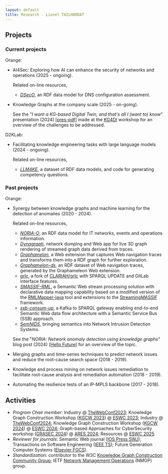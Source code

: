 ```yaml
---
layout: default
title: Research - Lionel TAILHARDAT
---
```


## Projects

### Current projects

Orange:

* AI4Sec: Exploring how AI can enhance the security of networks and operations (2025 - ongoing).

  Related on-line resources,
  * *[DSecO](https://w3id.org/dseco/)*, an RDF data model for DNS configuration assessment.

* Knowledge Graphs at the company scale (2025 - on-going).

  See the "*I want a KG-based Digital Twin, and that's all I (want to) know*" presentation (2024) [[pres-pdf](pubs/KG4DI-2024-DMOps.pdf)] made at the [KG4DI](https://u0152642.pages.gitlab.kuleuven.be/kg4di-fwo-network/seminar_5_gent.html) workshop for an overview of the challenges to be addressed.

D2KLab:

* Facilitating knowledge engineering tasks with large language models (2024 - ongoing).
  
  Related on-line resources,
  * *[LLM4KE](https://github.com/D2KLab/llm4ke)*, a dataset of RDF data models, and code for generating competency questions.


### Past projects

Orange:

* Synergy between knowledge graphs and machine learning for the detection of anomalies (2020 - 2024).

  Related on-line resources,
  * *[NORIA-O](https://w3id.org/noria/)*, an RDF data model for IT networks, events and operations information.
  * *[Dynagraph](https://github.com/Orange-OpenSource/dynagraph)*, network dumping and Web app for live 3D graph rendering of streamed graph data derived from traces.
  * *[Graphamelon](https://github.com/Orange-OpenSource/graphameleon)*, a Web extension that captures Web navigation traces and transforms them into a RDF graph for further exploration.
  * *[Graphamelon-ds](https://github.com/Orange-OpenSource/graphameleon-ds)*, an RDF dataset of Web navigation traces, generated by the Graphameleon Web extension.
  * *[grlc](https://github.com/Orange-OpenSource/grlc)*, a fork of [CLARIAH/grlc](https://github.com/CLARIAH/grlc) with SPARQL UPDATE and GitLab interface features.
  * *[SMASSIF-RML](https://github.com/Orange-OpenSource/SMASSIF-RML)*, a Semantic Web stream processing solution with declarative data mapping capability based on a modified version of the [RMLMapper-java](https://github.com/RMLio/rmlmapper-java) tool and extensions to the [StreamingMASSIF](https://github.com/IBCNServices/StreamingMASSIF) framework.
  * *[ssb-consum-up](https://github.com/Orange-OpenSource/ssb-consum-up)*, a Kafka to SPARQL gateway enabling end-to-end Semantic Web data flow architecture with a Semantic Service Bus (SSB) approach.
  * *[SemNIDS](https://github.com/D2KLab/SemNIDS)*, bringing semantics into Network Intrusion Detection Systems.

  See the "*NORIA: Network anomaly detection using knowledge graphs*" blog post (2024) [[Hello Future](https://hellofuture.orange.com/en/noria-network-anomaly-detection-using-knowledge-graphs/)] for an overview of the topic.

* Merging graphs and time-series techniques to predict network issues and reduce the root-cause search space (2018 - 2019).
* Knowledge and process mining on network issues remediation to facilitate root-cause analysis and remediation automation (2018 - 2019).
* Automating the resilience tests of an IP-MPLS backbone (2017 - 2018).

## Activities

* *Program Chair member*: Industry @ [TheWebConf2023](https://www2023.thewebconf.org/); Knowledge Graph Construction Workshop ([KGCW 2023](https://kg-construct.github.io/workshop/2023/)) @ [ESWC 2023](https://2023.eswc-conferences.org/); Industry @ [TheWebConf2024](https://www2024.thewebconf.org/calls/industry/); Knowledge Graph Construction Workshop ([KGCW 2024](https://kg-construct.github.io/workshop/2024/)) @ [ESWC 2024](https://2024.eswc-conferences.org/); Graph-based Approaches for CyberSecurity workshop ([GRASEC 2024](https://www.ares-conference.eu/workshops/grasec/)) @ [ARES 2024](https://www.ares-conference.eu/); Resources @ [ESWC 2025](https://2025.eswc-conferences.org/).
* *Reviewer for journals*: Semantic Web journal ([IOS Press SWJ](https://www.semantic-web-journal.net/)); Transactions on Software Engineering ([IEEE TS](https://www.computer.org/csdl/journal/ts)); Future Generation Computer Systems ([Elsevier FGCS](https://www.sciencedirect.com/journal/future-generation-computer-systems)).
* *Standardization*: contributor to the W3C [Knowledge Graph Construction Community Group](https://www.w3.org/community/kg-construct/); IETF [Network Management Operations](https://datatracker.ietf.org/wg/nmop/about/) (NMOP) group.
